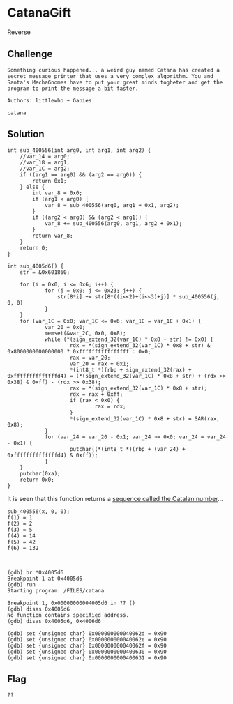 # CatanaGift
Reverse

## Challenge 

	Something curious happened... a weird guy named Catana has created a secret message printer that uses a very complex algorithm. You and Santa's MechaGnomes have to put your great minds togheter and get the program to print the message a bit faster.

	Authors: littlewho + Gabies

	catana

## Solution


	int sub_400556(int arg0, int arg1, int arg2) {
	    //var_14 = arg0;
	    //var_18 = arg1;
	    //var_1C = arg2;
	    if ((arg1 == arg0) && (arg2 == arg0)) {
            return 0x1;
	    } else {
	    	int var_8 = 0x0;
            if (arg1 < arg0) {
                var_8 = sub_400556(arg0, arg1 + 0x1, arg2);
            }
            if ((arg2 < arg0) && (arg2 < arg1)) {
                var_8 += sub_400556(arg0, arg1, arg2 + 0x1);
            }
            return var_8;
	    }
	    return 0;
	}

	int sub_4005d6() {
		str = &0x601860;

	    for (i = 0x0; i <= 0x6; i++) {
	            for (j = 0x0; j <= 0x23; j++) {
	            	str[8*i] += str[8*((i<<2)+(i<<3)+j)] * sub_400556(j, 0, 0)
	            }
	    }
	    for (var_1C = 0x0; var_1C <= 0x6; var_1C = var_1C + 0x1) {
	            var_20 = 0x0;
	            memset(&var_2C, 0x0, 0x8);
	            while (*(sign_extend_32(var_1C) * 0x8 + str) != 0x0) {
	                    rdx = *(sign_extend_32(var_1C) * 0x8 + str) & 0x8000000000000000 ? 0xffffffffffffffff : 0x0;
	                    rax = var_20;
	                    var_20 = rax + 0x1;
	                    *(int8_t *)(rbp + sign_extend_32(rax) + 0xffffffffffffffd4) = (*(sign_extend_32(var_1C) * 0x8 + str) + (rdx >> 0x38) & 0xff) - (rdx >> 0x38);
	                    rax = *(sign_extend_32(var_1C) * 0x8 + str);
	                    rdx = rax + 0xff;
	                    if (rax < 0x0) {
	                            rax = rdx;
	                    }
	                    *(sign_extend_32(var_1C) * 0x8 + str) = SAR(rax, 0x8);
	            }
	            for (var_24 = var_20 - 0x1; var_24 >= 0x0; var_24 = var_24 - 0x1) {
	                    putchar((*(int8_t *)(rbp + (var_24) + 0xffffffffffffffd4) & 0xff));
	            }
	    }
	    putchar(0xa);
	    return 0x0;
	}


It is seen that this function returns a [sequence called the Catalan number](https://en.wikipedia.org/wiki/Catalan_number)...

	sub_400556(x, 0, 0);
	f(1) = 1
	f(2) = 2
	f(3) = 5
	f(4) = 14
	f(5) = 42
	f(6) = 132



	(gdb) br *0x4005d6
	Breakpoint 1 at 0x4005d6
	(gdb) run
	Starting program: /FILES/catana 

	Breakpoint 1, 0x00000000004005d6 in ?? ()
	(gdb) disas 0x4005d6           
	No function contains specified address.
	(gdb) disas 0x4005d6, 0x4006d6

	(gdb) set {unsigned char} 0x000000000040062d = 0x90
	(gdb) set {unsigned char} 0x000000000040062e = 0x90
	(gdb) set {unsigned char} 0x000000000040062f = 0x90
	(gdb) set {unsigned char} 0x0000000000400630 = 0x90
	(gdb) set {unsigned char} 0x0000000000400631 = 0x90



## Flag

	??